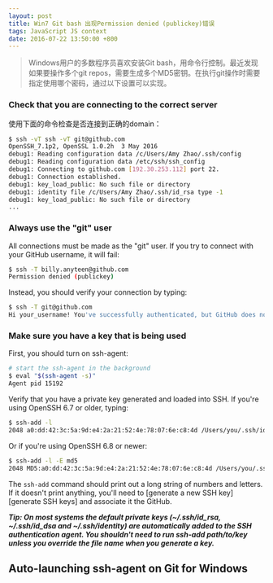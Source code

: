 ```yaml
---
layout: post
title: Win7 Git bash 出现Permission denied (publickey)错误
tags: JavaScript JS context
date: 2016-07-22 13:50:00 +800
---
```


> Windows用户的多数程序员喜欢安装Git bash，用命令行控制。最近发现如果要操作多个git repos，需要生成多个MD5密钥。在执行git操作时需要指定使用哪个密码，通过以下设置可以实现。

<!--more-->

### Check that you are connecting to the correct server

使用下面的命令检查是否连接到正确的domain：

```bash
$ ssh -vT ssh -vT git@github.com
OpenSSH_7.1p2, OpenSSL 1.0.2h  3 May 2016
debug1: Reading configuration data /c/Users/Amy Zhao/.ssh/config
debug1: Reading configuration data /etc/ssh/ssh_config
debug1: Connecting to github.com [192.30.253.112] port 22.
debug1: Connection established.
debug1: key_load_public: No such file or directory
debug1: identity file /c/Users/Amy Zhao/.ssh/id_rsa type -1
debug1: key_load_public: No such file or directory
...
```

### Always use the "git" user

All connections must be made as the "git" user. If you try to connect with your GitHub username, it will fail:

```bash
$ ssh -T billy.anyteen@github.com
Permission denied (publickey)
```

Instead, you should verify your connection by typing:

```bash
$ ssh -T git@github.com
Hi your_username! You've successfully authenticated, but GitHub does not provide shell access.
```

### Make sure you have a key that is being used

First, you should turn on ssh-agent:

```bash
# start the ssh-agent in the background
$ eval "$(ssh-agent -s)"
Agent pid 15192
```

Verify that you have a private key generated and loaded into SSH. If you're using OpenSSH 6.7 or older, typing:

```bash
$ ssh-add -l
2048 a0:dd:42:3c:5a:9d:e4:2a:21:52:4e:78:07:6e:c8:4d /Users/you/.ssh/id_rsa (RSA)
```

Or if you're using OpenSSH 6.8 or newer:

```bash
$ ssh-add -l -E md5
2048 MD5:a0:dd:42:3c:5a:9d:e4:2a:21:52:4e:78:07:6e:c8:4d /Users/you/.ssh/id_rsa (RSA)
```

The `ssh-add` command should print out a long string of numbers and letters. If it doesn't print anything, you'll need to [generate a new SSH key][generate SSH keys] and associate it the GitHub.

***Tip: On most systems the default private keys (~/.ssh/id_rsa, ~/.ssh/id_dsa and ~/.ssh/identity) are automatically added to the SSH authentication agent. You shouldn't need to run ssh-add path/to/key unless you override the file name when you generate a key.***


## Auto-launching ssh-agent on Git for Windows

```bash

```

